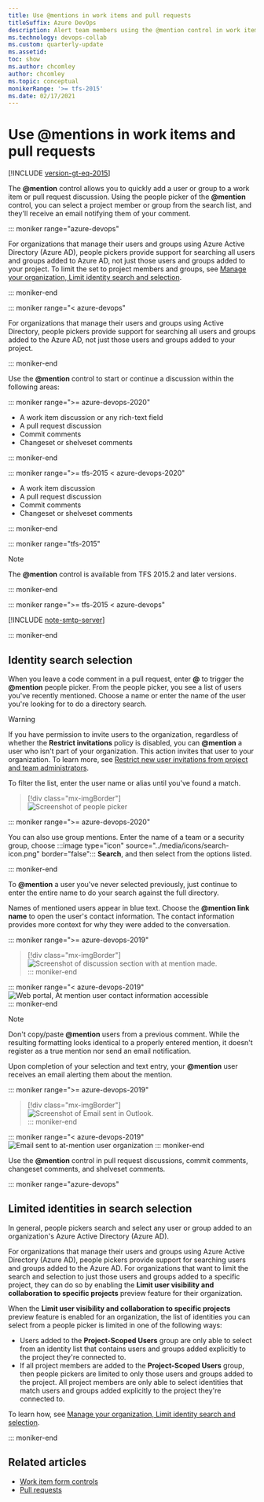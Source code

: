 ```yaml
---
title: Use @mentions in work items and pull requests 
titleSuffix: Azure DevOps 
description: Alert team members using the @mention control in work items and pull requests 
ms.technology: devops-collab
ms.custom: quarterly-update
ms.assetid: 
toc: show
ms.author: chcomley
author: chcomley
ms.topic: conceptual
monikerRange: '>= tfs-2015'
ms.date: 02/17/2021 
--- 
```


# Use &#64;mentions in work items and pull requests

[!INCLUDE [version-gt-eq-2015](../includes/version-gt-eq-2015.md)]

The **@mention** control allows you to quickly add a user or group to a work item or pull request discussion. Using the people picker of the **@mention** control, you can select a project member or group from the search list, and they'll receive an email notifying them of your comment. 

::: moniker range="azure-devops"

For organizations that manage their users and groups using Azure Active Directory (Azure AD), people pickers provide support for searching all users and groups added to Azure AD, not just those users and groups added to your project. To limit the set to project members and groups, see [Manage your organization, Limit identity search and selection](../user-guide/manage-organization-collection.md#limit-identity-selection).  

::: moniker-end

::: moniker range="< azure-devops"

For organizations that manage their users and groups using Active Directory, people pickers provide support for searching all users and groups added to the Azure AD, not just those users and groups added to your project.  

::: moniker-end

Use the **@mention** control to start or continue a discussion within the following areas:

::: moniker range=">= azure-devops-2020"

- A work item discussion or any rich-text field
- A pull request discussion
- Commit comments
- Changeset or shelveset comments

::: moniker-end

::: moniker range=">= tfs-2015 < azure-devops-2020"

- A work item discussion 
- A pull request discussion
- Commit comments
- Changeset or shelveset comments

::: moniker-end

::: moniker range="tfs-2015"

> [!NOTE]
> The <strong>@mention</strong> control is available from TFS 2015.2 and later versions.

::: moniker-end

<a id="mention-person-id">  </a>

::: moniker range=">= tfs-2015 < azure-devops"

[!INCLUDE [note-smtp-server](includes/note-smtp-server.md)]

::: moniker-end

## Identity search selection

When you leave a code comment in a pull request, enter **\@** to trigger the **\@mention** people picker. From the people picker, you see a list of users you've recently mentioned. Choose a name or enter the name of the user you're looking for to do a directory search. 

> [!WARNING]
> If you have permission to invite users to the organization, regardless of whether the **Restrict invitations** policy is disabled, you can **@mention** a user who isn't part of your organization. This action invites that user to your organization. To learn more, see [Restrict new user invitations from project and team administrators](../organizations/security/restrict-invitations.md). 

To filter the list, enter the user name or alias until you've found a match.
 
> [!div class="mx-imgBorder"]  
> ![Screenshot of people picker](media/at-mention/identity-selector.png)  

::: moniker range=">= azure-devops-2020"

You can also use group mentions. Enter the name of a team or a security group, choose :::image type="icon" source="../media/icons/search-icon.png" border="false"::: **Search**, and then select from the options listed.

::: moniker-end

To **\@mention** a user you've never selected previously, just continue to enter the entire name to do your search against the full directory.  

Names of mentioned users appear in blue text. Choose the **\@mention link name** to open the user's contact information. The contact information provides more context for why they were added to the conversation.  

::: moniker range=">= azure-devops-2019"
> [!div class="mx-imgBorder"]  
> ![Screenshot of discussion section with at mention made.](media/at-mention/at-mention-discussion.png)  
::: moniker-end

::: moniker range="< azure-devops-2019"
![Web portal, At mention user contact information accessible](media/at-mention-link-to-user-contact-card.png)  
::: moniker-end


> [!NOTE]
> Don't copy/paste **\@mention** users from a previous comment. While the resulting formatting looks identical to a properly entered mention, it doesn't register as a true mention nor send an email notification.


Upon completion of your selection and text entry, your **@mention** user receives an email alerting them about the mention.  

::: moniker range=">= azure-devops-2019"
> [!div class="mx-imgBorder"]  
> ![Screenshot of Email sent in Outlook.](media/at-mention/at-mention-work-item.png)  
::: moniker-end

::: moniker range="< azure-devops-2019"
![Email sent to at-mention user organization](media/mail-to-at-mention-user.png)
::: moniker-end


Use the **\@mention** control in pull request discussions, commit comments, changeset comments, and shelveset comments.



::: moniker range="azure-devops"

## Limited identities in search selection  

In general, people pickers search and select any user or group added to an organization's Azure Active Directory (Azure AD). 

For organizations that manage their users and groups using Azure Active Directory (Azure AD), people pickers provide support for searching users and groups added to the Azure AD. For organizations that want to limit the search and selection to just those users and groups added to a specific project, they can do so by enabling the **Limit user visibility and collaboration to specific projects** preview feature for their organization. 

When the **Limit user visibility and collaboration to specific projects** preview feature is enabled for an organization, the list of identities you can select from a people picker is limited in one of the following ways: 

- Users added to the **Project-Scoped Users** group are only able to select from an identity list that contains users and groups added explicitly to the project they're connected to. 
- If all project members are added to the **Project-Scoped Users** group, then people pickers are limited to only those users and groups added to the project. All project members are only able to select identities that match users and groups added explicitly to the project they're connected to. 
  
To learn how, see [Manage your organization, Limit identity search and selection](../user-guide/manage-organization-collection.md#limit-identity-selection). 

::: moniker-end


## Related articles

- [Work item form controls](../boards/work-items/work-item-form-controls.md)  
- [Pull requests](../repos/git/pull-requests.md)
